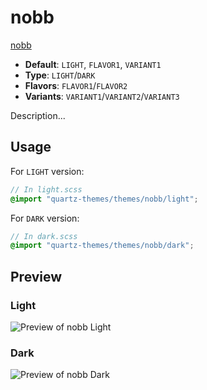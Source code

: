 # nobb

[nobb](#)

- **Default**: `LIGHT`, `FLAVOR1`, `VARIANT1`
- **Type**: `LIGHT`/`DARK`
- **Flavors**: `FLAVOR1`/`FLAVOR2`
- **Variants**: `VARIANT1`/`VARIANT2`/`VARIANT3`

Description...

## Usage

For `LIGHT` version:

```scss
// In light.scss
@import "quartz-themes/themes/nobb/light";
```

For `DARK` version:

```scss
// In dark.scss
@import "quartz-themes/themes/nobb/dark";
```

## Preview

### Light

![Preview of nobb Light](preview-light.png)

### Dark

![Preview of nobb Dark](preview-dark.png)
